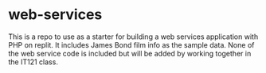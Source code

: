 # web-services

This is a repo to use as a starter for building a web services application with PHP on replit.  It includes James Bond film info as the sample data.  None of the web service code is included but will be added by working together in the IT121 class.
